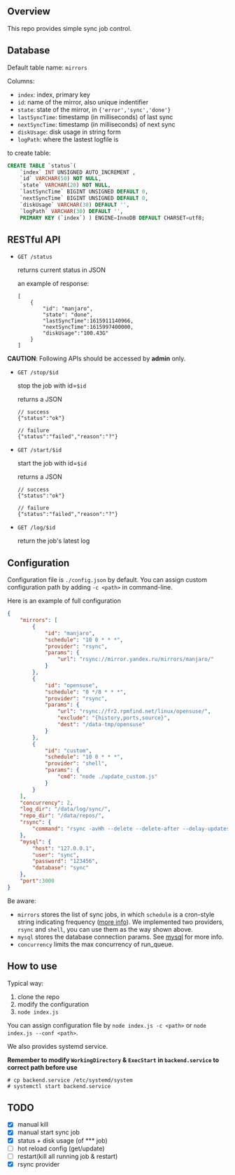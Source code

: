## Overview

This repo provides simple sync job control.

## Database

Default table name: `mirrors`

Columns:

* `index`: index, primary key
* `id`: name of the mirror, also unique indentifier
* `state`: state of the mirror, in `{'error','sync','done'}`
* `lastSyncTime`: timestamp (in milliseconds) of last sync
* `nextSyncTime`: timestamp (in milliseconds) of next sync
* `diskUsage`: disk usage in string form
* `logPath`: where the lastest logfile is

to create table:

```sql
CREATE TABLE `status`(
    `index` INT UNSIGNED AUTO_INCREMENT ,
    `id` VARCHAR(50) NOT NULL,
    `state` VARCHAR(20) NOT NULL,
    `lastSyncTime` BIGINT UNSIGNED DEFAULT 0,
    `nextSyncTime` BIGINT UNSIGNED DEFAULT 0,
    `diskUsage` VARCHAR(30) DEFAULT '',
    `logPath` VARCHAR(30) DEFAULT '',
    PRIMARY KEY (`index`) ) ENGINE=InnoDB DEFAULT CHARSET=utf8;
```

## RESTful API

* `GET /status` 
    
    returns current status in JSON

    an example of response:
    ```
    [
        {
            "id": "manjaro",
            "state": "done",
            "lastSyncTime":1615911140966,
            "nextSyncTime":1615997400000,
            "diskUsage":"100.43G"
        }
    ]
    ```

**CAUTION**: Following APIs should be accessed by **admin** only.

* `GET /stop/$id`
    
    stop the job with id=`$id`

    returns a JSON

    ```
    // success
    {"status":"ok"}

    // failure
    {"status":"failed","reason":"?"}
    ```

* `GET /start/$id`

    start the job with id=`$id`

    returns a JSON

    ```
    // success
    {"status":"ok"}

    // failure
    {"status":"failed","reason":"?"}
    ```

* `GET /log/$id`

    return the job's latest log

## Configuration

Configuration file is `./config.json` by default. You can assign custom configuration path by adding `-c <path>` in command-line.

Here is an example of full configuration
```json
{
    "mirrors": [
        {  
            "id": "manjaro",
            "schedule": "10 0 * * *",
            "provider": "rsync",
            "params": {
                "url": "rsync://mirror.yandex.ru/mirrors/manjaro/"
            }
        },
        {  
            "id": "opensuse",
            "schedule": "0 */8 * * *",
            "provider": "rsync",
            "params": {
                "url": "rsync://fr2.rpmfind.net/linux/opensuse/",
                "exclude": "{history,ports,source}",
                "dest": "/data-tmp/opensuse"
            }
        },
        {
            "id": "custom",
            "schedule": "10 0 * * *",
            "provider": "shell",
            "params": {
                "cmd": "node ./update_custom.js"
            }
        }
    ],
    "concurrency": 2,
    "log_dir": "/data/log/sync/",
    "repo_dir": "/data/repos/",
    "rsync": {
        "command": "rsync -avHh --delete --delete-after --delay-updates --safe-links --stats --no-o --no-g"
    },
    "mysql": {
        "host": "127.0.0.1",
        "user": "sync",
        "password": "123456",
        "database": "sync"
    },
    "port":3000
}
```

Be aware:

* `mirrors` stores the list of sync jobs, in which `schedule` is a cron-style string indicating frequency ([more info](https://github.com/node-schedule/node-schedule)). We implemented two providers, `rsync` and `shell`, you can use them as the way shown above.
* `mysql` stores the database connection params. See [mysql](https://www.npmjs.com/package/mysql) for more info.
* `concurrency` limits the max concurrency of run_queue.

## How to use

Typical way:

1. clone the repo
2. modify the configuration
3. `node index.js`

You can assign configuration file by `node index.js -c <path>` or `node index.js --conf <path>`.

We also provides systemd service.

**Remember to modify `WorkingDirectory` & `ExecStart` in `backend.service` to correct path before use**

```
# cp backend.service /etc/systemd/system
# systemctl start backend.service
```

## TODO

- [x] manual kill
- [x] manual start sync job
- [x] status + disk usage (of *** job)
- [ ] hot reload config (get/update)
- [ ] restart(kill all running job & restart)
- [x] rsync provider
